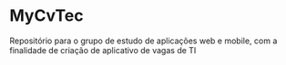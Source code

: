 # MyCvTec
Repositório para o grupo de estudo de aplicações web e mobile, com a finalidade de criação de aplicativo de vagas de TI
